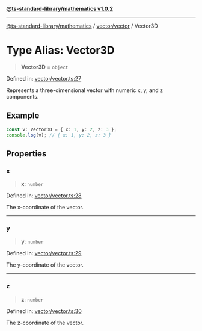 [**@ts-standard-library/mathematics v1.0.2**](../../../README.md)

***

[@ts-standard-library/mathematics](../../../README.md) / [vector/vector](../README.md) / Vector3D

# Type Alias: Vector3D

> **Vector3D** = `object`

Defined in: [vector/vector.ts:27](https://github.com/gabaudette/ts-stdlib/blob/4a412e6fb273dc9fcab54b84c05921f52dac4b3f/packages/mathematics/src/vector/vector.ts#L27)

Represents a three-dimensional vector with numeric x, y, and z components.

## Example

```ts
const v: Vector3D = { x: 1, y: 2, z: 3 };
console.log(v); // { x: 1, y: 2, z: 3 }
```

## Properties

### x

> **x**: `number`

Defined in: [vector/vector.ts:28](https://github.com/gabaudette/ts-stdlib/blob/4a412e6fb273dc9fcab54b84c05921f52dac4b3f/packages/mathematics/src/vector/vector.ts#L28)

The x-coordinate of the vector.

***

### y

> **y**: `number`

Defined in: [vector/vector.ts:29](https://github.com/gabaudette/ts-stdlib/blob/4a412e6fb273dc9fcab54b84c05921f52dac4b3f/packages/mathematics/src/vector/vector.ts#L29)

The y-coordinate of the vector.

***

### z

> **z**: `number`

Defined in: [vector/vector.ts:30](https://github.com/gabaudette/ts-stdlib/blob/4a412e6fb273dc9fcab54b84c05921f52dac4b3f/packages/mathematics/src/vector/vector.ts#L30)

The z-coordinate of the vector.
